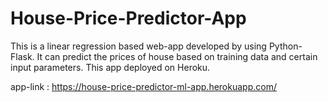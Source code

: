 # House-Price-Predictor-App

This is a linear regression based web-app developed by using Python-Flask. It can predict the prices of house based on training data and certain input parameters. This app deployed on Heroku.

app-link : https://house-price-predictor-ml-app.herokuapp.com/
